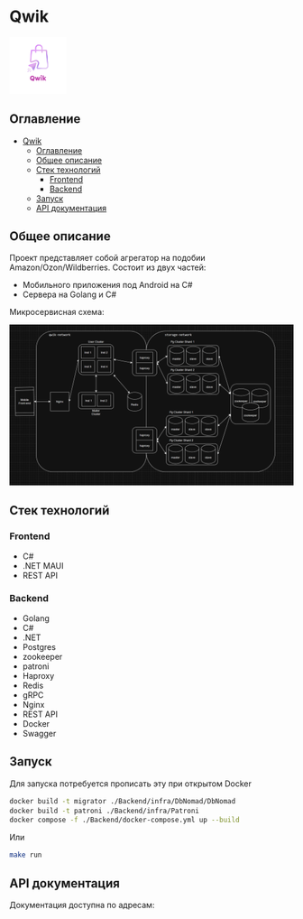 # Qwik

<div>
  <img src="images/logo.png" alt="Logo" style="max-width: 20%; height: auto;">
</div>

## Оглавление
- [Qwik](#qwik)
  - [Оглавление](#оглавление)
  - [Общее описание](#общее-описание)
  - [Стек технологий](#стек-технологий)
    - [Frontend](#frontend)
    - [Backend](#backend)
  - [Запуск](#запуск)
  - [API документация](#api-документация)

## Общее описание

Проект представляет собой агрегатор на подобии Amazon/Ozon/Wildberries.
Состоит из двух частей:

- Мобильного приложения под Android на C#
- Сервера на Golang и C#

Микросервисная схема:

![Schema](images/schema.png?v=2)

## Стек технологий

### Frontend

- C#
- .NET MAUI
- REST API

### Backend

- Golang
- C#
- .NET
- Postgres
- zookeeper
- patroni
- Haproxy
- Redis
- gRPC
- Nginx
- REST API
- Docker
- Swagger

## Запуск

Для запуска потребуется прописать эту при открытом Docker

```bash
docker build -t migrator ./Backend/infra/DbNomad/DbNomad
docker build -t patroni ./Backend/infra/Patroni
docker compose -f ./Backend/docker-compose.yml up --build
```
Или
```bash
make run
```

## API документация

Документация доступна по адресам: